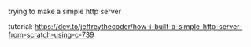 trying to make a simple http server 

tutorial: https://dev.to/jeffreythecoder/how-i-built-a-simple-http-server-from-scratch-using-c-739